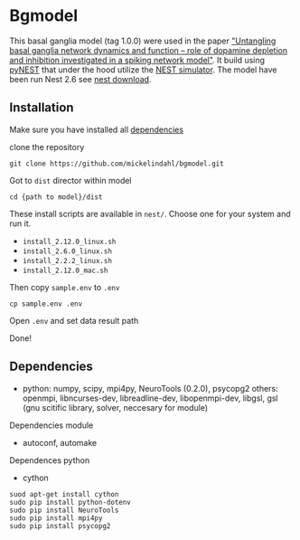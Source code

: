 # Bgmodel
This basal ganglia model (tag 1.0.0) were used in the paper 
["Untangling basal ganglia network dynamics and function – role of dopamine depletion and inhibition investigated in a spiking network model"](http://eneuro.org/content/early/2016/12/22/ENEURO.0156-16.2016.article-info).
It build using [pyNEST](http://www.nest-simulator.org/introduction-to-pynest/) that under the 
hood utilize the [NEST simulator](http://www.nest-simulator.org/). The model have been run Nest 2.6 see [nest download](http://www.nest-simulator.org/download/).

## Installation

Make sure you have installed all 
[dependencies](https://github.com/mickelindahl/bgmodel#dependencies)

clone the repository

```
git clone https://github.com/mickelindahl/bgmodel.git
```

Got to `dist` director within model
```
cd {path to model}/dist
```

These install scripts are available in `nest/`. 
Choose one for your system and run it.

* `install_2.12.0_linux.sh`
* `install_2.6.0_linux.sh`
* `install_2.2.2_linux.sh`
* `install_2.12.0_mac.sh`


Then copy `sample.env` to `.env`
```
cp sample.env .env
```
Open `.env` and set data result path

Done!

## Dependencies
* python: numpy, scipy, mpi4py, NeuroTools (0.2.0), psycopg2
others: openmpi, libncurses-dev, libreadline-dev, libopenmpi-dev, libgsl, gsl (gnu scitific library, solver, neccesary for module) 

Dependencies module
* autoconf, automake

Dependences python
* cython
```
suod apt-get install cython
sudo pip install python-dotenv
sudo pip install NeuroTools
sudo pip install mpi4py
sudo pip install psycopg2
```






